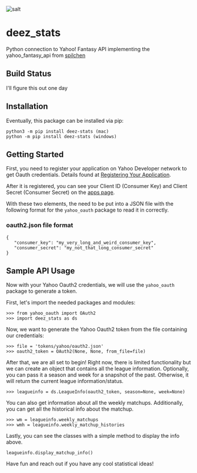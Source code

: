 ![salt]
# deez_stats
Python connection to Yahoo! Fantasy API implementing the yahoo_fantasy_api from [spilchen] 

## Build Status
I'll figure this out one day

## Installation
Eventually, this package can be installed via pip:
```
python3 -m pip install deez-stats (mac)
python -m pip install deez-stats (windows)
```
## Getting Started
First, you need to register your application on Yahoo Developer network to get Oauth credentials. Details found at [Registering Your Application].  

After it is registered, you can see your Client ID (Consumer Key) and Client Secret (Consumer Secret) on the [apps page].

With these two elements, the need to be put into a JSON file with the following format for the ```yahoo_oauth``` package to read it in correctly.
### oauth2.json file format
 ```
{
    "consumer_key": "my_very_long_and_weird_consumer_key",
    "consumer_secret": "my_not_that_long_consumer_secret"
}
 ```
## Sample API Usage
Now with your Yahoo Oauth2 credentials, we will use the ```yahoo_oauth``` package to generate a token.  

First, let's import the needed packages and modules:
```
>>> from yahoo_oauth import OAuth2
>>> import deez_stats as ds
```
Now, we want to generate the Yahoo Oauth2 token from the file containing our credentials:
```
>>> file = 'tokens/yahoo/oauth2.json'
>>> oauth2_token = OAuth2(None, None, from_file=file)
```
After that, we are all set to begin! Right now, there is limited functionality but we can create an object that contains all the league information. Optionally, you can pass it a season and week for a snapshot of the past. Otherwise, it will return the current league information/status.
```
>>> leagueinfo = ds.LeagueInfo(oauth2_token, season=None, week=None)
```
You can also get information about all the weekly matchups. Additionally, you can get all the historical info about the matchup.
```
>>> wm = leagueinfo.weekly_matchups
>>> wmh = leagueinfo.weekly_matchup_histories
```
Lastly, you can see the classes with a simple method to display the info above.
```
leagueinfo.display_matchup_info()
```
Have fun and reach out if you have any cool statistical ideas!


  [spilchen]: <https://github.com/spilchen/yahoo_fantasy_api>
  [salt]: <https://upload.wikimedia.org/wikipedia/en/thumb/b/b4/Morton_Salt_Umbrella_Girl.svg/320px-Morton_Salt_Umbrella_Girl.svg.png>
  [Registering Your Application]: <https://developer.yahoo.com/fantasysports/guide/#registering-your-application>
  [apps page]: <https://developer.yahoo.com/apps/>